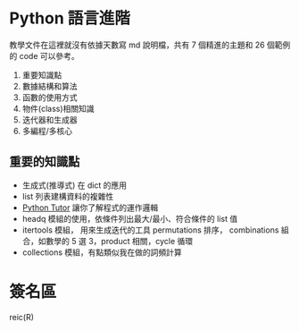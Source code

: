 # Python 語言進階

教學文件在這裡就沒有依據天數寫 md 說明檔，共有 7 個精進的主題和 26 個範例的 code 可以參考。

1. 重要知識點
2. 數據結構和算法
3. 函數的使用方式
4. 物件(class)相關知識
5. 迭代器和生成器
6. 多編程/多核心

## 重要的知識點

- 生成式(推導式) 在 dict 的應用
- list 列表建構資料的複雜性
- [Python Tutor](http://pythontutor.com/) 讓你了解程式的運作邏輯
- headq 模組的使用，依條件列出最大/最小、符合條件的 list 值
- itertools 模組， 用來生成迭代的工具 permutations 排序， combinations 組合，如數學的 5 選 3，product 相關，cycle 循環
- collections 模組，有點類似我在做的詞頻計算

# 簽名區

reic(R)
